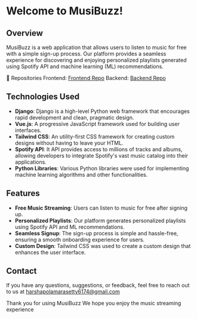# Welcome to MusiBuzz!  

## Overview  
MusiBuzz is a web application that allows users to listen to music for free with a simple sign-up process. Our platform provides a seamless experience for discovering and enjoying personalized playlists generated using Spotify API and machine learning (ML) recommendations.

📂 Repositories
Frontend: [Frontend Repo](https://github.com/Harsha0431/Django-Vue-Music-API-Frontend)
Backend: [Backend Repo](https://github.com/Harsha0431/MusiBuzz_Django)

## Technologies Used  

- **Django**: Django is a high-level Python web framework that encourages rapid development and clean, pragmatic design.  
- **Vue.js**: A progressive JavaScript framework used for building user interfaces.  
- **Tailwind CSS**: An utility-first CSS framework for creating custom designs without having to leave your HTML.  
- **Spotify API**: It API provides access to millions of tracks and albums, allowing developers to integrate Spotify's vast music catalog into their applications.  
- **Python Libraries**: Various Python libraries were used for implementing machine learning algorithms and other functionalities.  


## Features   

- **Free Music Streaming**: Users can listen to music for free after signing up.  
- **Personalized Playlists**: Our platform generates personalized playlists using Spotify API and ML recommendations.  
- **Seamless Signup**: The sign-up process is simple and hassle-free, ensuring a smooth onboarding experience for users.  
- **Custom Design**: Tailwind CSS was used to create a custom design that enhances the user interface.  

  
## __Contact__
If you have any questions, suggestions, or feedback, feel free to reach out to us at [harshapolamarasetty6174@gmail.com](mailto:harshapolamarasetty6174@gmail.com)  

Thank you for using MusiBuzz We hope you enjoy the music streaming experience
